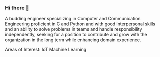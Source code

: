 ### Hi there 👋
A budding engineer specializing in Computer and Communication Engineering proficient in C and Python and with good interpersonal skills and an ability to solve problems in teams and handle responsibility independently, seeking for a position to contribute and grow with the organization in the long term while enhancing domain experience.

Areas of Interest:
IoT
Machine Learning
<!--
**Vishaline/Vishaline** is a ✨ _special_ ✨ repository because its `README.md` (this file) appears on your GitHub profile.

Here are some ideas to get you started:

- 🔭 I’m currently working on ...
- 🌱 I’m currently learning ...
- 👯 I’m looking to collaborate on ...
- 🤔 I’m looking for help with ...
- 💬 Ask me about ...
- 📫 How to reach me: ...
- 😄 Pronouns: ...
- ⚡ Fun fact: ...
-->
